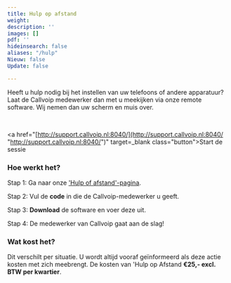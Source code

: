 ```yaml
---
title: Hulp op afstand
weight: 
description: ''
images: []
pdf: ''
hideinsearch: false
aliases: "/hulp"
Nieuw: false
Update: false

---
```

Heeft u hulp nodig bij het instellen van uw telefoons of andere apparatuur? Laat de Callvoip medewerker dan met u meekijken via onze remote software. Wij nemen dan uw scherm en muis over.

<br>

<a href="[http://support.callvoip.nl:8040/](http://support.callvoip.nl:8040/ "http://support.callvoip.nl:8040/")" target=_blank class="button">Start de sessie</a>

### Hoe werkt het?

Stap 1: Ga naar onze <a href="http://support.callvoip.nl:8040/" target=_blank>'Hulp of afstand'-pagina</a>.

Stap 2: Vul de **code** in die de Callvoip-medewerker u geeft.

Stap 3: **Download** de software en voer deze uit.

Stap 4: De medewerker van Callvoip gaat aan de slag!

### Wat kost het?

Dit verschilt per situatie. U wordt altijd vooraf geïnformeerd als deze actie kosten met zich meebrengt. De kosten van 'Hulp op Afstand **€25,- excl. BTW per kwartier**.